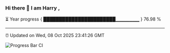### Hi there 👋 I am Harry , 

⏳ Year progress { ███████████████████████▁▁▁▁▁▁▁ } 76.98 %

---

⏰ Updated on Wed, 08 Oct 2025 23:41:26 GMT

![Progress Bar CI](https://github.com/duykhang68/duykhang68/workflows/Progress%20Bar%20CI/badge.svg)
